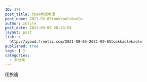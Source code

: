 ```yaml
---
ID: 371
post_title: took考虑考虑
post_name: 2021-09-05tookkaolvkaolv
author: zdlife
post_date: 2021-09-05 20:33:58
layout: post
link: >
  http://iyoud.freetzi.com/2021-09-05-2021-09-05tookkaolvkaolv
published: true
tags: [ ]
categories:
  - 未分类
---
```

<!-- wp:paragraph -->

团旅途

<!-- /wp:paragraph -->